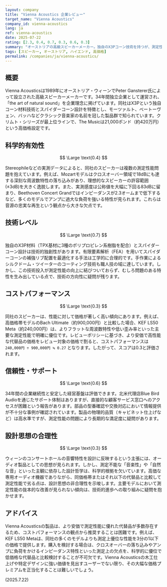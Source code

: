 ```yaml
---
layout: company
title: "Vienna Acoustics 企業レビュー"
target_name: "Vienna Acoustics"
company_id: vienna-acoustics
lang: ja
ref: vienna-acoustics
date: 2025-07-22
rating: [2.3, 0.4, 0.7, 0.3, 0.6, 0.3]
summary: "オーストリアの高級スピーカーメーカー。独自のX3Pコーン技術を持つが、測定性能は現代水準に劣り、極めて高価格。KEF LS50 Metaのような安価で高性能な代替品と比較してコストパフォーマンスが著しく低い。"
tags: [スピーカー, オーストリア, ハイエンド, 高価格]
permalink: /companies/ja/vienna-acoustics/
---
```


## 概要

Vienna Acousticsは1989年にオーストリア・ウィーンでPeter Gansterer氏によって設立された高級スピーカーメーカーです。34年間独立企業として運営され、「the art of natural sound」を企業理念に掲げています。同社はX3Pという独自コーン材料技術とスパイダーコーン設計を特徴とし、モーツァルト、ベートーヴェン、バッハなどクラシック音楽家の名前を冠した製品群で知られています。クリムト・シリーズが最上位ラインで、The Musicは21,000ポンド（約420万円）という高価格設定です。

## 科学的有効性

$$ \Large \text{0.4} $$

Stereophileなどの実測データによると、同社のスピーカーは複数の測定性能問題を抱えています。例えば、Mozartモデルはクロスオーバー領域で18dBにも達する深刻な周波数特性の落ち込みがあり、理想的なスピーカーの許容範囲(±3dB)を大きく逸脱します。また、実測感度は公称値を大幅に下回る83dBに留まり、Beethoven Concert Grandではインピーダンスが2.3オームまで低下するなど、多くのモデルでアンプに過大な負荷を強いる特性が見られます。これらは音源の忠実な再生という観点から大きな欠点です。

## 技術レベル

$$ \Large \text{0.7} $$

独自のX3P材料（TPX基材に3種のポリプロピレン系樹脂を配合）とスパイダーコーン設計は技術的独創性があります。有限要素解析（FEA）を用いてスパイダーコーンの補強リブ配置を最適化する手法は工学的に合理的です。手作業によるシルクドーム・ツイーターのコーティング技術も職人技の域に達しています。しかし、この技術投入が測定性能の向上に結びついておらず、むしろ問題のある特性を生み出している点で、技術の方向性に疑問が残ります。

## コストパフォーマンス

$$ \Large \text{0.3} $$

同社のスピーカーは、性能に対して価格が著しく高い傾向にあります。例えば、高価格帯モデルのBach Ultimate（約900,000円）と比較した場合、KEF LS50 Meta（約240,000円）は、よりフラットな周波数特性や低い歪み率といった主要な測定性能で明確に優位です。レビューポリシーに基づき、より安価で高性能な代替品の価格をレビュー対象の価格で割ると、コストパフォーマンスは `240,000円 ÷ 900,000円 ≒ 0.27` となります。したがって、スコアは0.3と評価されます。

## 信頼性・サポート

$$ \Large \text{0.6} $$

34年間の企業継続性と安定した経営基盤は評価できます。北米代理店Blue Bird Audioを通じたサポート体制はありますが、直接的な顧客サービス窓口へのアクセスが困難という報告があります。部品の型番確認や交換対応において情報提供が不十分な事例が確認されています。製品の物理的品質（キャビネット仕上げなど）は高水準ですが、測定性能の問題により長期的な満足度に疑問があります。

## 設計思想の合理性

$$ \Large \text{0.3} $$

ウィーンのコンサートホールの音響特性を設計に反映するという主張には、オーディオ製品としての思想が見られます。しかし、測定不能な「音楽性」や「自然な音」といった主観に依存した設計哲学は、科学的根拠を欠いています。高価な専用オーディオ機器でありながら、同価格帯またはそれ以下の代替品と比較して測定性能で劣る点は、設計思想の非合理性を示唆します。主要モデルにおいて測定性能の抜本的な改善が見られない傾向は、技術的進歩への取り組みに疑問を抱かせます。

## アドバイス

Vienna Acousticsの製品は、より安価で測定性能に優れた代替品が多数存在するため、コストパフォーマンスの観点から推奨することは困難です。例えば、KEF LS50 Metaは、同社の多くのモデルよりも測定上優位な性能を3分の1以下の価格で提供します。購入を検討する場合は、クロスオーバーの落ち込みやアンプに負荷をかけるインピーダンス特性といった測定上の欠点を、科学的に優位で低価格な代替品と比較検討することが不可欠です。Vienna Acousticsの木工仕上げや特定デザインに強い価値を見出すユーザーでない限り、その大幅な価格プレミアムを正当化することは難しいでしょう。

(2025.7.22)
